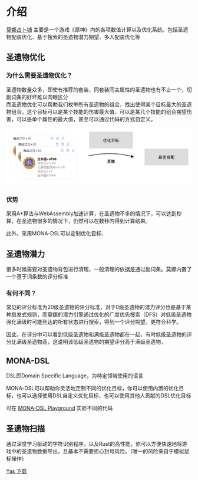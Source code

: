 # 介绍

[莫娜占卜铺](https://www.mona-uranai.com) 主要是一个游戏《原神》内的各项数值计算以及优化系统。包括圣遗物配装优化、基于搜索的圣遗物潜力期望、多人配装优化等  

## 圣遗物优化
### 为什么需要圣遗物优化？
圣遗物数量众多，即使有推荐的套装，同套装同主属性的圣遗物也有不止一个，切副词条的好坏难以肉眼区分  
而圣遗物优化可以帮助我们枚举所有圣遗物的组合，找出使得某个目标最大的圣遗物组合，这个目标可以是某个技能的伤害最大值，可以是某几个技能的组合期望伤害，可以是单个属性的最大值，甚至可以通过代码的方式自定义。


<div style="text-align: center">
<img src="./assets/optimize.png" />
</div>


### 优势
采用A*算法与WebAssembly加速计算，在圣遗物不多的情况下，可以达到秒算，在圣遗物很多的情况下，仍然可以在数秒内得到计算结果。

此外，采用MONA-DSL可以定制优化目标、


## 圣遗物潜力
很多时候需要对圣遗物背包进行清理，一般清理的依据是通过副词条。莫娜内置了一个基于词条数的评分标准

### 有何不同？
常见的评分标准为20级圣遗物的评分标准，对于0级圣遗物的潜力评分也是基于某种启发式规则，而莫娜的潜力引擎通过优化的广度优先搜索（DFS）对低级圣遗物强化满级时可能到达的所有状态进行搜索，得到一个评分期望。更符合科学。

因此，在评分中可以看到低级圣遗物和满级圣遗物都在一起，有时低级圣遗物的评分比满级圣遗物高，这说明该低级圣遗物的期望评分高于满级圣遗物。


## MONA-DSL
DSL即Domain Specific Language，为特定领域使用的语言

MONA-DSL可以帮助你灵活地定制不同的优化目标，你可以使用内置的优化目标，也可以选择使用DSL自定义优化目标，也可以使用其他人贡献的DSL优化目标

可在 [MONA-DSL Playground](https://mona-uranai.com/playground) 实验不同的代码


## 圣遗物扫描
通过深度学习驱动的字符识别程序，以及Rust的高性能，你可以方便快速地将游戏中的圣遗物数据导出，且基本不需要担心封号风险。（唯一的风险来自于模拟鼠标操作）

[Yas 下载](https://github.com/wormtql/yas/releases)